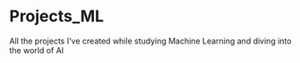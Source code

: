 # Projects_ML
All the projects I've created while studying Machine Learning and diving into the world of AI
